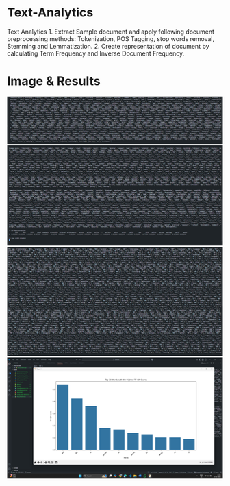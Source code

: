 # Text-Analytics
Text Analytics 1. Extract Sample document and apply following document preprocessing methods: Tokenization, POS Tagging, stop words removal, Stemming and Lemmatization. 2. Create representation of document by calculating Term Frequency and Inverse Document  Frequency.

# Image & Results

![Tokenized Processing](Tokenized_Words.png)
![Stemmed,Lemmatized, TF-IDF](Stemmed_Lemmatized_TF-IDF.png)
![POS_tag](POS_tag.png)
![Box-Plot](boxplot.png)
